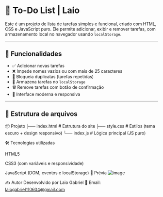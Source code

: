 # 📝 To-Do List | Laio

Este é um projeto de lista de tarefas simples e funcional, criado com HTML, CSS e JavaScript puro. Ele permite adicionar, exibir e remover tarefas, com armazenamento local no navegador usando `localStorage`.

---

## 🚀 Funcionalidades

- ✅ Adicionar novas tarefas
- ❌ Impede nomes vazios ou com mais de 25 caracteres
- 🔁 Bloqueia duplicatas (tarefas repetidas)
- 🧾 Armazena tarefas no `localStorage`
- 🗑️ Remove tarefas com botão de confirmação
- 🎨 Interface moderna e responsiva

---

## 📁 Estrutura de arquivos
📦 Projeto
├── index.html # Estrutura do site
├── style.css # Estilos (tema escuro + design responsivo)
└── index.js # Lógica principal (JS puro)


🛠 Tecnologias utilizadas

HTML5

CSS3 (com variáveis e responsividade)

JavaScript (DOM, eventos e localStorage)
📸 Prévia
![image](https://github.com/user-attachments/assets/87c9fd51-43df-4749-b73b-2a67a5254409)



✍️ Autor
Desenvolvido por Laio Gabriel
📧 Email: laiogabriel110604@gmail.com
